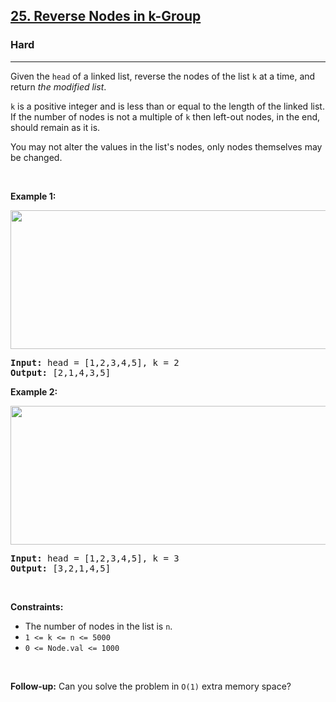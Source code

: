 <h2><a href="https://leetcode.com/problems/reverse-nodes-in-k-group/?envType=problem-list-v2&envId=plakya4j">25. Reverse Nodes in k-Group</a></h2><h3>Hard</h3><hr><p>Given the <code>head</code> of a linked list, reverse the nodes of the list <code>k</code> at a time, and return <em>the modified list</em>.</p>

<p><code>k</code> is a positive integer and is less than or equal to the length of the linked list. If the number of nodes is not a multiple of <code>k</code> then left-out nodes, in the end, should remain as it is.</p>

<p>You may not alter the values in the list&#39;s nodes, only nodes themselves may be changed.</p>

<p>&nbsp;</p>
<p><strong class="example">Example 1:</strong></p>
<img alt="" src="https://assets.leetcode.com/uploads/2020/10/03/reverse_ex1.jpg" style="width: 542px; height: 222px;" />
<pre>
<strong>Input:</strong> head = [1,2,3,4,5], k = 2
<strong>Output:</strong> [2,1,4,3,5]
</pre>

<p><strong class="example">Example 2:</strong></p>
<img alt="" src="https://assets.leetcode.com/uploads/2020/10/03/reverse_ex2.jpg" style="width: 542px; height: 222px;" />
<pre>
<strong>Input:</strong> head = [1,2,3,4,5], k = 3
<strong>Output:</strong> [3,2,1,4,5]
</pre>

<p>&nbsp;</p>
<p><strong>Constraints:</strong></p>

<ul>
	<li>The number of nodes in the list is <code>n</code>.</li>
	<li><code>1 &lt;= k &lt;= n &lt;= 5000</code></li>
	<li><code>0 &lt;= Node.val &lt;= 1000</code></li>
</ul>

<p>&nbsp;</p>
<p><strong>Follow-up:</strong> Can you solve the problem in <code>O(1)</code> extra memory space?</p>
